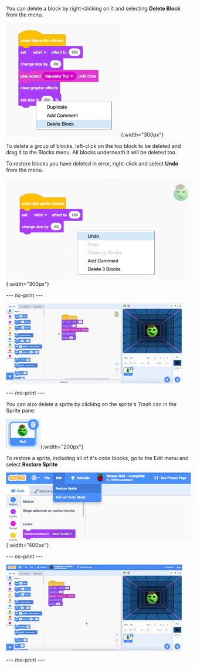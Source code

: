 You can delete a block by right-clicking on it and selecting **Delete Block** from the menu. 

![screenshot](images/delete-block.png){:width="300px"}

To delete a group of blocks, left-click on the top block to be deleted and drag it to the Blocks menu. All blocks underneath it will be deleted too.

To restore blocks you have deleted in error, right-click and select **Undo** from the menu. 

![screenshot](images/undo-delete-code.png){:width="300px"}

--- no-print ---

![screenshot](images/undo-delete-code.gif) 

--- /no-print ---

You can also delete a sprite by clicking on the sprite's Trash can in the Sprite pane. 

![screenshot](images/delete-sprite.png){:width="200px"}

To restore a sprite, including all of it's code blocks, go to the Edit menu and select **Restore Sprite**

![screenshot](images/restore-sprite.png){:width="400px"}

--- no-print ---

![screenshot](images/restore-sprite.gif) 

--- /no-print ---
